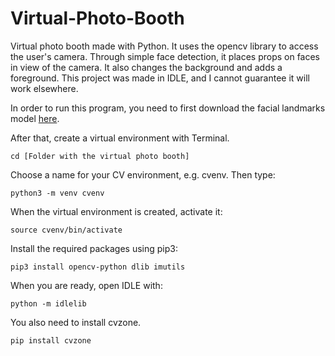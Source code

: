 # Virtual-Photo-Booth
Virtual photo booth made with Python. It uses the opencv library to access the user's camera. Through simple face detection, it places props on faces in view of the camera. It also changes the background and adds a foreground. This project was made in IDLE, and I cannot guarantee it will work elsewhere.

In order to run this program, you need to first download the facial landmarks model [here](https://github.com/italojs/facial-landmarks-recognition).

After that, create a virtual environment with Terminal.
```
cd [Folder with the virtual photo booth]
```
Choose a name for your CV environment, e.g. cvenv. Then type:
```
python3 -m venv cvenv
```
When the virtual environment is created, activate it: 
```
source cvenv/bin/activate
```
Install the required packages using pip3:
```
pip3 install opencv-python dlib imutils
```
When you are ready, open IDLE with:
```
python -m idlelib
```

You also need to install cvzone.
```
pip install cvzone
```
